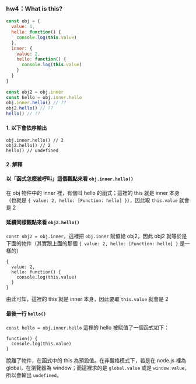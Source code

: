### hw4：What is this?

```js
const obj = {
  value: 1,
  hello: function() {
    console.log(this.value)
  },
  inner: {
    value: 2,
    hello: function() {
      console.log(this.value)
    }
  }
}
  
const obj2 = obj.inner
const hello = obj.inner.hello
obj.inner.hello() // ??
obj2.hello() // ??
hello() // ??
```

#### 1. 以下會依序輸出

```
obj.inner.hello() // 2
obj2.hello() // 2
hello() // undefined
```

#### 2. 解釋

#### 以「函式怎麼被呼叫」這個觀點來看 `obj.inner.hello()`

在 obj 物件中的 inner 裡，有個叫 hello 的函式；這裡的 this 就是 inner 本身 （也就是 `{ value: 2, hello: [Function: hello] }`），因此取 `this.value` 就會是 2

#### 延續同樣觀點來看 `obj2.hello()`

`const obj2 = obj.inner`，這裡把 `obj.inner` 賦值給 obj2，因此 obj2 就等於是下面的物件（其實跟上面的那個 `{ value: 2, hello: [Function: hello] }` 是一樣的）

```
{
  value: 2,
  hello: function() {
    console.log(this.value)
  }
}
```

由此可知，這裡的 this 就是 inner 本身，因此要取 `this.value` 就會是 2

#### 最後一行 `hello()`

`const hello = obj.inner.hello` 這裡的 hello 被賦值了一個函式如下：

```
function() {
  console.log(this.value)
}
```

脫離了物件，在函式中的 this 為預設值。在非嚴格模式下，若是在 node.js 裡為 global，在瀏覽器為 window；而這裡求的是 `global.value` 或是 `window.value`，所以會輸出 `undefined`。
